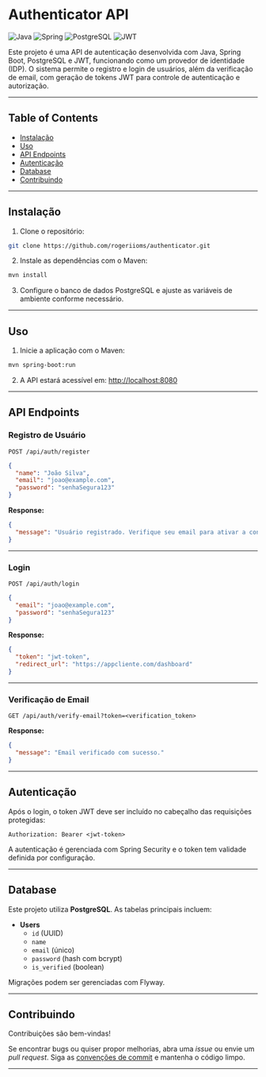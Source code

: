 # Authenticator API

![Java](https://img.shields.io/badge/Java-ED8B00?style=for-the-badge&logo=java&logoColor=white)
![Spring](https://img.shields.io/badge/Spring-6DB33F?style=for-the-badge&logo=spring&logoColor=white)
![PostgreSQL](https://img.shields.io/badge/PostgreSQL-336791?style=for-the-badge&logo=postgresql&logoColor=white)
![JWT](https://img.shields.io/badge/JWT-black?style=for-the-badge&logo=JSON%20web%20tokens)

Este projeto é uma API de autenticação desenvolvida com Java, Spring Boot, PostgreSQL e JWT, funcionando como um provedor de identidade (IDP). O sistema permite o registro e login de usuários, além da verificação de email, com geração de tokens JWT para controle de autenticação e autorização.

---

## Table of Contents

- [Instalação](#instalação)
- [Uso](#uso)
- [API Endpoints](#api-endpoints)
- [Autenticação](#autenticação)
- [Database](#database)
- [Contribuindo](#contribuindo)

---

## Instalação

1. Clone o repositório:

```bash
git clone https://github.com/rogeriioms/authenticator.git
```

2. Instale as dependências com o Maven:

```bash
mvn install
```

3. Configure o banco de dados PostgreSQL e ajuste as variáveis de ambiente conforme necessário.

---

## Uso

1. Inicie a aplicação com o Maven:

```bash
mvn spring-boot:run
```

2. A API estará acessível em: [http://localhost:8080](http://localhost:8080)

---

## API Endpoints

### Registro de Usuário

`POST /api/auth/register`

```json
{
  "name": "João Silva",
  "email": "joao@example.com",
  "password": "senhaSegura123"
}
```

**Response:**

```json
{
  "message": "Usuário registrado. Verifique seu email para ativar a conta."
}
```

---

### Login

`POST /api/auth/login`

```json
{
  "email": "joao@example.com",
  "password": "senhaSegura123"
}
```

**Response:**

```json
{
  "token": "jwt-token",
  "redirect_url": "https://appcliente.com/dashboard"
}
```

---

### Verificação de Email

`GET /api/auth/verify-email?token=<verification_token>`

**Response:**

```json
{
  "message": "Email verificado com sucesso."
}
```

---

## Autenticação

Após o login, o token JWT deve ser incluído no cabeçalho das requisições protegidas:

```
Authorization: Bearer <jwt-token>
```

A autenticação é gerenciada com Spring Security e o token tem validade definida por configuração.

---

## Database

Este projeto utiliza **PostgreSQL**. As tabelas principais incluem:

- **Users**
  - `id` (UUID)
  - `name`
  - `email` (único)
  - `password` (hash com bcrypt)
  - `is_verified` (boolean)

Migrações podem ser gerenciadas com Flyway.

---

## Contribuindo

Contribuições são bem-vindas!

Se encontrar bugs ou quiser propor melhorias, abra uma *issue* ou envie um *pull request*. Siga as [convenções de commit](https://www.conventionalcommits.org/pt-br/v1.0.0/) e mantenha o código limpo.

---
